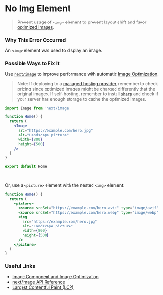 # No Img Element

> Prevent usage of `<img>` element to prevent layout shift and favor [optimized images](https://nextjs.org/docs/basic-features/image-optimization).

### Why This Error Occurred

An `<img>` element was used to display an image.

### Possible Ways to Fix It

Use [`next/image`](https://nextjs.org/docs/api-reference/next/image) to improve performance with automatic [Image Optimization](https://nextjs.org/docs/basic-features/image-optimization).

> Note: If deploying to a [managed hosting provider](https://nextjs.org/docs/deployment), remember to check pricing since optimized images might be charged differently that the original images. If self-hosting, remember to install [`sharp`](https://www.npmjs.com/package/sharp) and check if your server has enough storage to cache the optimized images.

```jsx
import Image from 'next/image'

function Home() {
  return (
    <Image
      src="https://example.com/hero.jpg"
      alt="Landscape picture"
      width={800}
      height={500}
    />
  )
}

export default Home
```

<br />

Or, use a `<picture>` element with the nested `<img>` element:

```jsx
function Home() {
  return (
    <picture>
      <source srcSet="https://example.com/hero.avif" type="image/avif" />
      <source srcSet="https://example.com/hero.webp" type="image/webp" />
      <img
        src="https://example.com/hero.jpg"
        alt="Landscape picture"
        width={800}
        height={500}
      />
    </picture>
  )
}
```

### Useful Links

- [Image Component and Image Optimization](https://nextjs.org/docs/basic-features/image-optimization)
- [next/image API Reference](https://nextjs.org/docs/api-reference/next/image)
- [Largest Contentful Paint (LCP)](https://nextjs.org/learn/seo/web-performance/lcp)
